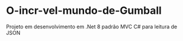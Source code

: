 # O-incr-vel-mundo-de-Gumball
Projeto em desenvolvimento em .Net 8 padrão MVC C# para leitura de JSON
